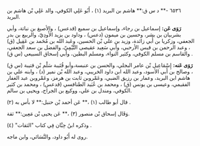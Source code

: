 ٦٥٣٦ -** د س ق:** هاشم بن البريد (١) ، أَبُو عَلِي الكوفي، والد عَلِي بْن هاشم بن البريد.

**رَوَى عَن:** إسماعيل بن رجاء، وإسماعيل بن سميع (قدعس) ، والأصبغ بن نباتة، وأبي بشربيان بن بشر، وحسين بن ميمون (دعس) ، وداود بن يزيد الأَودِيّ، والربيع بن بدر الجعفي، وزكريا بن أَبي زائدة، وزيد بن علي بْن الحسين، وعَبد الله بن مُحَمد بن عَقِيل (ق) ، وعبد الرحمن بن قيس الأرحبي، وأبي سَعِيد عقيصى التَّيْمِيّ، والفضل بن سعد الجعفي، والقاسم بن مسلم الكوفي، وكثير النواء، ومسلم البطين، وأبي إسحاق السبيعي (س ق) .

**رَوَى عَنه:** إِسْمَاعِيل بْن عامر البجلي، والحسن بن عنبسة،وأبو قُتَيبة سَلْم بْن قتيبة (س ق) ، وصالح بن أَبي الأسود، وعبد الله ابن داود الخريبي، وعبد الله بْن نمير (د) ، وابنه علي بن هاشم ابن البريد، وعمار بن رزيق الضبي، وعَمْروبن ثابت بن هرمز، وعَمْروبن عبد الغفار الفقيمي، وعيسى بن يونس (ق) ، ومحمد بن عُبَيد الطنافسي (قدعس) ، ومحمد بن كثير الكوفي، ومندل بن علي، ووكيع بن الجراح، ويحيى بن سالم.

قال أبو طالب (١) ،** عَن أحمد بْن حنبل:** لا بأس به (٢) .

وَقَال إسحاق بْن منصور (٣) ،** عَن يحيى بْن مَعِين:** ثقة.

وذكره ابنُ حِبَّان فِي كتاب "الثقات" (٤) .

روى له أَبُو داود، والنَّسَائي، وابن ماجه.